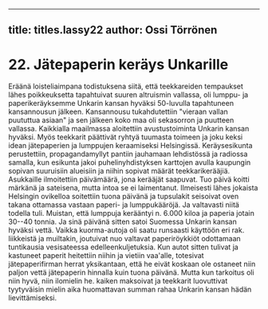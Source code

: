 
---

title: titles.lassy22
author: Ossi Törrönen
---


    
# 22. Jätepaperin keräys Unkarille

Eräänä loisteliaimpana todistuksena siitä, että teekkareiden tempaukset lähes poikkeuksetta tapahtuivat suuren altruismin 
vallassa, oli lumppu- ja paperikeräyksemme Unkarin kansan hyväksi 50-luvulla tapahtuneen kansannousun jälkeen. 
Kansannousu tukahdutettiin "vieraan vallan puututtua asiaan" ja sen jälkeen koko maa oli sekasorron ja puutteen 
vallassa. Kaikkialla maailmassa aloitettiin avustustoiminta Unkarin kansan hyväksi. Myös teekkarit päättivät ryhtyä 
tuumasta toimeen ja joku keksi idean jätepaperien ja lumppujen keraamiseksi Helsingissä. Keräysesikunta perustettiin, 
propagandamyllyt pantiin jauhamaan lehdistössä ja radiossa samalla, kun esikunta jakoi puhelinyhdistyksen karttojen 
avulla kaupungin sopivan suuruisiin alueisiin ja niihin sopivat määrät teekkarikerääjiä. Asukkaille ilmoitettiin 
päivämäärä, jona kerääjät saapuvat. Tuo päivä koitti märkänä ja sateisena, mutta intoa se ei laimentanut. Ilmeisesti lähes 
jokaista Helsingin ovikelloa soitettiin tuona päivänä ja tupsulakit seisoivat oven takana ottamassa vastaan paperi- ja 
lumppukääröjä. Ja valtavasti niitä todella tuli. Muistan, että lumppuja kerääntyi n. 6.000 kiloa ja paperia jotain 30--40 
tonnia. Ja sinä päivänä sitten satoi Suomessa Unkarin kansan hyväksi vettä. Vaikka kuorma-autoja oli saatu runsaasti 
käyttöön eri rak. liikkeistä ja muiltakin, joutuivat nuo valtavat paperiröykkiöt odottamaan tuntikausia vesisateessa 
edelleenkuljetuksia. Kun autot sitten tulivat ja kastuneet paperit heitettiin niihin ja vietiin vaa'alle, totesivat 
jätepaperifirman herrat yksikantaan, että he eivät koskaan ole ostaneet niin paljon vettä jätepaperin hinnalla kuin tuona 
päivänä. Mutta kun tarkoitus oli niin hyvä, niin ilomielin he. kaiken maksoivat ja teekkarit luovuttivat tyytyväisin mielin 
aika huomattavan summan rahaa Unkarin kansan hädän lievittämiseksi.
